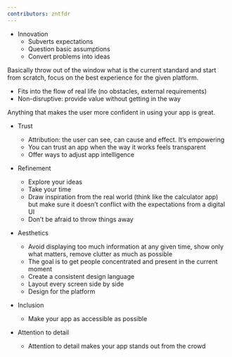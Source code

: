 ```yaml
---
contributors: zntfdr
---
```


- Innovation
  - Subverts expectations
  - Question basic assumptions
  - Convert problems into ideas

Basically throw out of the window what is the current standard and start from scratch, focus on the best experience for the given platform.

- Fits into the flow of real life (no obstacles, external requirements)
- Non-disruptive: provide value without getting in the way

Anything that makes the user more confident in using your app is great.

- Trust
  - Attribution: the user can see, can cause and effect. It’s empowering
  - You can trust an app when the way it works feels transparent
  - Offer ways to adjust app intelligence

- Refinement
  - Explore your ideas
  - Take your time
  - Draw inspiration from the real world (think like the calculator app) but make sure it doesn’t conflict with the expectations from a digital UI
  - Don’t be afraid to throw things away

- Aesthetics
  - Avoid displaying too much information at any given time, show only what matters, remove clutter as much as possible
  - The goal is to get people concentrated and present in the current moment
  - Create a consistent design language 
  - Layout every screen side by side 
  - Design for the platform

- Inclusion
  - Make your app as accessible as possible

- Attention to detail
  - Attention to detail makes your app stands out from the crowd

